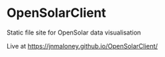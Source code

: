 # OpenSolarClient
Static file site for OpenSolar data visualisation

Live at https://jnmaloney.github.io/OpenSolarClient/

